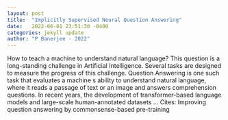 ```yaml
---
layout: post
title:  "Implicitly Supervised Neural Question Answering"
date:   2022-06-01 23:51:30 -0400
categories: jekyll update
author: "P Banerjee - 2022"
---
```

How to teach a machine to understand natural language? This question is a long-standing challenge in Artificial Intelligence. Several tasks are designed to measure the progress of this challenge. Question Answering is one such task that evaluates a machine s ability to understand natural language, where it reads a passage of text or an image and answers comprehension questions. In recent years, the development of transformer-based language models and large-scale human-annotated datasets … Cites: ‪Improving question answering by commonsense-based pre-training‬